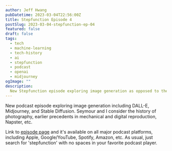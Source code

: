 ```yaml
---
author: Jeff Hwang
pubDatetime: 2023-03-04T22:56:00Z
title: Stepfunction Episode 4 
postSlug: 2023-03-04-stepfunction-ep-04
featured: false
draft: false
tags:
  - tech
  - machine-learning
  - tech-history
  - ai
  - stepfunction
  - podcast
  - openai
  - midjourney
ogImage: ""
description:
  New Stepfunction episode exploring image generation as opposed to the usual text generation from LLMs.
---
```


New podcast episode exploring image generation including DALL-E, Midjourney, and Stable Diffusion. Seymour and I consider the history of photography, earlier precedents in mechanical and digital reproduction, Napster, etc.

Link to [episode page](https://www.stepfunction.org/episode-4-typeface-and-cezannes-card-players) and it's available on all major podcast platforms, including Apple, Google/YouTube, Spotify, Amazon, etc. As usual, just search for 'stepfunction' with no spaces in your favorite podcast player.
